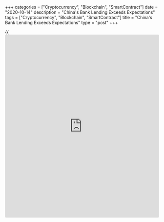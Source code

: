 +++
categories = ["Cryptocurrency", "Blockchain", "SmartContract"]
date = "2020-10-14"
description = "China's Bank Lending Exceeds Expectations"
tags = ["Cryptocurrency", "Blockchain", "SmartContract"]
title = "China's Bank Lending Exceeds Expectations"
type = "post"
+++

{{<iframe id="large-banner" src="https://www.bounty.group/#slide=20.0" width="100%" height="600" scrolling="no" style="border: 0px solid rgb(216, 221, 230); border-radius: 3px;">}}

China's bank lending grew more than expected in September as the
[economy][1] started to recover from the coronavirus driven downturn,
data from the People's Bank of China showed Wednesday.

Banks extended CNY 1.9 trillion new loans in September compared to CNY
1.28 trillion a month ago. Economists had forecast the lending to rise
to CNY 1.65 trillion.

The broad monetary aggregate M2 advanced 10.9 percent annually versus a
10.4 percent rise seen in August.

Total social financing, a broad measure of credit and liquidity in the
economy, fell to CNY 3.48 trillion from CNY 3.58 trillion in August.  
  
Julian Evans-Pritchard and Sheana Yue, economists at Capital Economics,
said net new lending is likely to slow in the coming months given that
quantitative controls on bank lending are being tightened.

But improving sentiment is boosting the appetite for bond and equity
issuance among private firms and new lending should remain strong enough
to keep growth in outstanding credit rising until the turn of the year,
the economists added.

For comments and feedback [contact](https://www.playgroundfx.com/contact/): editorial@rtt[news](https://www.letsplayfx.com/blog/forex-news-website/).com

[Economic News][1]

 **What parts of the world are seeing the best (and worst) economic
performances lately? Click[here][2] to check out our [Econ Scorecard][2]
and find out! See up-to-the-moment [ranking](https://www.playgroundfx.com/blog/crypto-exchange-ranking/)s for the best and worst
performers in [GDP][3], [unemployment rate][4], [inflation][5] and much
more.**

   1. www.rtt[news](https://www.letsplayfx.com/blog/forex-news-website/).com/Content/EconomicNews.aspx
   2. www.rtt[news](https://www.letsplayfx.com/blog/forex-news-website/).com/economic-scorecard/world-rank/PPI/highest-performance.aspx
   3. www.rtt[news](https://www.letsplayfx.com/blog/forex-news-website/).com/economic-scorecard/world-rank/GDP/highest-performance.aspx
   4. www.rtt[news](https://www.letsplayfx.com/blog/forex-news-website/).com/economic-scorecard/world-rank/unemployment-rate/lowest-performance.aspx
   5. www.rtt[news](https://www.letsplayfx.com/blog/forex-news-website/).com/economic-scorecard/world-rank/CPI/highest-performance.aspx